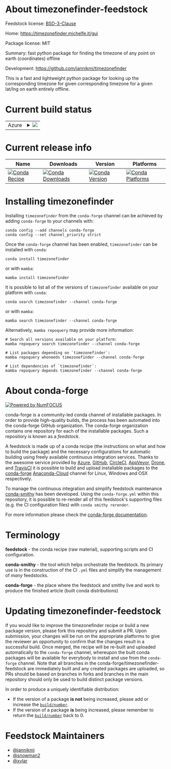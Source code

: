 About timezonefinder-feedstock
==============================

Feedstock license: [BSD-3-Clause](https://github.com/conda-forge/timezonefinder-feedstock/blob/main/LICENSE.txt)

Home: https://timezonefinder.michelfe.it/gui

Package license: MIT

Summary: fast python package for finding the timezone of any point on earth (coordinates) offline

Development: https://github.com/jannikmi/timezonefinder

This is a fast and lightweight python package for looking up the corresponding timezone for given
corresponding timezone for a given lat/lng on earth entirely offline.


Current build status
====================


<table>
    
  <tr>
    <td>Azure</td>
    <td>
      <details>
        <summary>
          <a href="https://dev.azure.com/conda-forge/feedstock-builds/_build/latest?definitionId=6034&branchName=main">
            <img src="https://dev.azure.com/conda-forge/feedstock-builds/_apis/build/status/timezonefinder-feedstock?branchName=main">
          </a>
        </summary>
        <table>
          <thead><tr><th>Variant</th><th>Status</th></tr></thead>
          <tbody><tr>
              <td>linux_64_python3.10.____cpython</td>
              <td>
                <a href="https://dev.azure.com/conda-forge/feedstock-builds/_build/latest?definitionId=6034&branchName=main">
                  <img src="https://dev.azure.com/conda-forge/feedstock-builds/_apis/build/status/timezonefinder-feedstock?branchName=main&jobName=linux&configuration=linux%20linux_64_python3.10.____cpython" alt="variant">
                </a>
              </td>
            </tr><tr>
              <td>linux_64_python3.11.____cpython</td>
              <td>
                <a href="https://dev.azure.com/conda-forge/feedstock-builds/_build/latest?definitionId=6034&branchName=main">
                  <img src="https://dev.azure.com/conda-forge/feedstock-builds/_apis/build/status/timezonefinder-feedstock?branchName=main&jobName=linux&configuration=linux%20linux_64_python3.11.____cpython" alt="variant">
                </a>
              </td>
            </tr><tr>
              <td>linux_64_python3.12.____cpython</td>
              <td>
                <a href="https://dev.azure.com/conda-forge/feedstock-builds/_build/latest?definitionId=6034&branchName=main">
                  <img src="https://dev.azure.com/conda-forge/feedstock-builds/_apis/build/status/timezonefinder-feedstock?branchName=main&jobName=linux&configuration=linux%20linux_64_python3.12.____cpython" alt="variant">
                </a>
              </td>
            </tr><tr>
              <td>linux_64_python3.8.____cpython</td>
              <td>
                <a href="https://dev.azure.com/conda-forge/feedstock-builds/_build/latest?definitionId=6034&branchName=main">
                  <img src="https://dev.azure.com/conda-forge/feedstock-builds/_apis/build/status/timezonefinder-feedstock?branchName=main&jobName=linux&configuration=linux%20linux_64_python3.8.____cpython" alt="variant">
                </a>
              </td>
            </tr><tr>
              <td>linux_64_python3.9.____cpython</td>
              <td>
                <a href="https://dev.azure.com/conda-forge/feedstock-builds/_build/latest?definitionId=6034&branchName=main">
                  <img src="https://dev.azure.com/conda-forge/feedstock-builds/_apis/build/status/timezonefinder-feedstock?branchName=main&jobName=linux&configuration=linux%20linux_64_python3.9.____cpython" alt="variant">
                </a>
              </td>
            </tr><tr>
              <td>osx_64_python3.10.____cpython</td>
              <td>
                <a href="https://dev.azure.com/conda-forge/feedstock-builds/_build/latest?definitionId=6034&branchName=main">
                  <img src="https://dev.azure.com/conda-forge/feedstock-builds/_apis/build/status/timezonefinder-feedstock?branchName=main&jobName=osx&configuration=osx%20osx_64_python3.10.____cpython" alt="variant">
                </a>
              </td>
            </tr><tr>
              <td>osx_64_python3.11.____cpython</td>
              <td>
                <a href="https://dev.azure.com/conda-forge/feedstock-builds/_build/latest?definitionId=6034&branchName=main">
                  <img src="https://dev.azure.com/conda-forge/feedstock-builds/_apis/build/status/timezonefinder-feedstock?branchName=main&jobName=osx&configuration=osx%20osx_64_python3.11.____cpython" alt="variant">
                </a>
              </td>
            </tr><tr>
              <td>osx_64_python3.12.____cpython</td>
              <td>
                <a href="https://dev.azure.com/conda-forge/feedstock-builds/_build/latest?definitionId=6034&branchName=main">
                  <img src="https://dev.azure.com/conda-forge/feedstock-builds/_apis/build/status/timezonefinder-feedstock?branchName=main&jobName=osx&configuration=osx%20osx_64_python3.12.____cpython" alt="variant">
                </a>
              </td>
            </tr><tr>
              <td>osx_64_python3.8.____cpython</td>
              <td>
                <a href="https://dev.azure.com/conda-forge/feedstock-builds/_build/latest?definitionId=6034&branchName=main">
                  <img src="https://dev.azure.com/conda-forge/feedstock-builds/_apis/build/status/timezonefinder-feedstock?branchName=main&jobName=osx&configuration=osx%20osx_64_python3.8.____cpython" alt="variant">
                </a>
              </td>
            </tr><tr>
              <td>osx_64_python3.9.____cpython</td>
              <td>
                <a href="https://dev.azure.com/conda-forge/feedstock-builds/_build/latest?definitionId=6034&branchName=main">
                  <img src="https://dev.azure.com/conda-forge/feedstock-builds/_apis/build/status/timezonefinder-feedstock?branchName=main&jobName=osx&configuration=osx%20osx_64_python3.9.____cpython" alt="variant">
                </a>
              </td>
            </tr><tr>
              <td>osx_arm64_python3.10.____cpython</td>
              <td>
                <a href="https://dev.azure.com/conda-forge/feedstock-builds/_build/latest?definitionId=6034&branchName=main">
                  <img src="https://dev.azure.com/conda-forge/feedstock-builds/_apis/build/status/timezonefinder-feedstock?branchName=main&jobName=osx&configuration=osx%20osx_arm64_python3.10.____cpython" alt="variant">
                </a>
              </td>
            </tr><tr>
              <td>osx_arm64_python3.11.____cpython</td>
              <td>
                <a href="https://dev.azure.com/conda-forge/feedstock-builds/_build/latest?definitionId=6034&branchName=main">
                  <img src="https://dev.azure.com/conda-forge/feedstock-builds/_apis/build/status/timezonefinder-feedstock?branchName=main&jobName=osx&configuration=osx%20osx_arm64_python3.11.____cpython" alt="variant">
                </a>
              </td>
            </tr><tr>
              <td>osx_arm64_python3.12.____cpython</td>
              <td>
                <a href="https://dev.azure.com/conda-forge/feedstock-builds/_build/latest?definitionId=6034&branchName=main">
                  <img src="https://dev.azure.com/conda-forge/feedstock-builds/_apis/build/status/timezonefinder-feedstock?branchName=main&jobName=osx&configuration=osx%20osx_arm64_python3.12.____cpython" alt="variant">
                </a>
              </td>
            </tr><tr>
              <td>osx_arm64_python3.8.____cpython</td>
              <td>
                <a href="https://dev.azure.com/conda-forge/feedstock-builds/_build/latest?definitionId=6034&branchName=main">
                  <img src="https://dev.azure.com/conda-forge/feedstock-builds/_apis/build/status/timezonefinder-feedstock?branchName=main&jobName=osx&configuration=osx%20osx_arm64_python3.8.____cpython" alt="variant">
                </a>
              </td>
            </tr><tr>
              <td>osx_arm64_python3.9.____cpython</td>
              <td>
                <a href="https://dev.azure.com/conda-forge/feedstock-builds/_build/latest?definitionId=6034&branchName=main">
                  <img src="https://dev.azure.com/conda-forge/feedstock-builds/_apis/build/status/timezonefinder-feedstock?branchName=main&jobName=osx&configuration=osx%20osx_arm64_python3.9.____cpython" alt="variant">
                </a>
              </td>
            </tr><tr>
              <td>win_64_python3.10.____cpython</td>
              <td>
                <a href="https://dev.azure.com/conda-forge/feedstock-builds/_build/latest?definitionId=6034&branchName=main">
                  <img src="https://dev.azure.com/conda-forge/feedstock-builds/_apis/build/status/timezonefinder-feedstock?branchName=main&jobName=win&configuration=win%20win_64_python3.10.____cpython" alt="variant">
                </a>
              </td>
            </tr><tr>
              <td>win_64_python3.11.____cpython</td>
              <td>
                <a href="https://dev.azure.com/conda-forge/feedstock-builds/_build/latest?definitionId=6034&branchName=main">
                  <img src="https://dev.azure.com/conda-forge/feedstock-builds/_apis/build/status/timezonefinder-feedstock?branchName=main&jobName=win&configuration=win%20win_64_python3.11.____cpython" alt="variant">
                </a>
              </td>
            </tr><tr>
              <td>win_64_python3.12.____cpython</td>
              <td>
                <a href="https://dev.azure.com/conda-forge/feedstock-builds/_build/latest?definitionId=6034&branchName=main">
                  <img src="https://dev.azure.com/conda-forge/feedstock-builds/_apis/build/status/timezonefinder-feedstock?branchName=main&jobName=win&configuration=win%20win_64_python3.12.____cpython" alt="variant">
                </a>
              </td>
            </tr><tr>
              <td>win_64_python3.8.____cpython</td>
              <td>
                <a href="https://dev.azure.com/conda-forge/feedstock-builds/_build/latest?definitionId=6034&branchName=main">
                  <img src="https://dev.azure.com/conda-forge/feedstock-builds/_apis/build/status/timezonefinder-feedstock?branchName=main&jobName=win&configuration=win%20win_64_python3.8.____cpython" alt="variant">
                </a>
              </td>
            </tr><tr>
              <td>win_64_python3.9.____cpython</td>
              <td>
                <a href="https://dev.azure.com/conda-forge/feedstock-builds/_build/latest?definitionId=6034&branchName=main">
                  <img src="https://dev.azure.com/conda-forge/feedstock-builds/_apis/build/status/timezonefinder-feedstock?branchName=main&jobName=win&configuration=win%20win_64_python3.9.____cpython" alt="variant">
                </a>
              </td>
            </tr>
          </tbody>
        </table>
      </details>
    </td>
  </tr>
</table>

Current release info
====================

| Name | Downloads | Version | Platforms |
| --- | --- | --- | --- |
| [![Conda Recipe](https://img.shields.io/badge/recipe-timezonefinder-green.svg)](https://anaconda.org/conda-forge/timezonefinder) | [![Conda Downloads](https://img.shields.io/conda/dn/conda-forge/timezonefinder.svg)](https://anaconda.org/conda-forge/timezonefinder) | [![Conda Version](https://img.shields.io/conda/vn/conda-forge/timezonefinder.svg)](https://anaconda.org/conda-forge/timezonefinder) | [![Conda Platforms](https://img.shields.io/conda/pn/conda-forge/timezonefinder.svg)](https://anaconda.org/conda-forge/timezonefinder) |

Installing timezonefinder
=========================

Installing `timezonefinder` from the `conda-forge` channel can be achieved by adding `conda-forge` to your channels with:

```
conda config --add channels conda-forge
conda config --set channel_priority strict
```

Once the `conda-forge` channel has been enabled, `timezonefinder` can be installed with `conda`:

```
conda install timezonefinder
```

or with `mamba`:

```
mamba install timezonefinder
```

It is possible to list all of the versions of `timezonefinder` available on your platform with `conda`:

```
conda search timezonefinder --channel conda-forge
```

or with `mamba`:

```
mamba search timezonefinder --channel conda-forge
```

Alternatively, `mamba repoquery` may provide more information:

```
# Search all versions available on your platform:
mamba repoquery search timezonefinder --channel conda-forge

# List packages depending on `timezonefinder`:
mamba repoquery whoneeds timezonefinder --channel conda-forge

# List dependencies of `timezonefinder`:
mamba repoquery depends timezonefinder --channel conda-forge
```


About conda-forge
=================

[![Powered by
NumFOCUS](https://img.shields.io/badge/powered%20by-NumFOCUS-orange.svg?style=flat&colorA=E1523D&colorB=007D8A)](https://numfocus.org)

conda-forge is a community-led conda channel of installable packages.
In order to provide high-quality builds, the process has been automated into the
conda-forge GitHub organization. The conda-forge organization contains one repository
for each of the installable packages. Such a repository is known as a *feedstock*.

A feedstock is made up of a conda recipe (the instructions on what and how to build
the package) and the necessary configurations for automatic building using freely
available continuous integration services. Thanks to the awesome service provided by
[Azure](https://azure.microsoft.com/en-us/services/devops/), [GitHub](https://github.com/),
[CircleCI](https://circleci.com/), [AppVeyor](https://www.appveyor.com/),
[Drone](https://cloud.drone.io/welcome), and [TravisCI](https://travis-ci.com/)
it is possible to build and upload installable packages to the
[conda-forge](https://anaconda.org/conda-forge) [Anaconda-Cloud](https://anaconda.org/)
channel for Linux, Windows and OSX respectively.

To manage the continuous integration and simplify feedstock maintenance
[conda-smithy](https://github.com/conda-forge/conda-smithy) has been developed.
Using the ``conda-forge.yml`` within this repository, it is possible to re-render all of
this feedstock's supporting files (e.g. the CI configuration files) with ``conda smithy rerender``.

For more information please check the [conda-forge documentation](https://conda-forge.org/docs/).

Terminology
===========

**feedstock** - the conda recipe (raw material), supporting scripts and CI configuration.

**conda-smithy** - the tool which helps orchestrate the feedstock.
                   Its primary use is in the construction of the CI ``.yml`` files
                   and simplify the management of *many* feedstocks.

**conda-forge** - the place where the feedstock and smithy live and work to
                  produce the finished article (built conda distributions)


Updating timezonefinder-feedstock
=================================

If you would like to improve the timezonefinder recipe or build a new
package version, please fork this repository and submit a PR. Upon submission,
your changes will be run on the appropriate platforms to give the reviewer an
opportunity to confirm that the changes result in a successful build. Once
merged, the recipe will be re-built and uploaded automatically to the
`conda-forge` channel, whereupon the built conda packages will be available for
everybody to install and use from the `conda-forge` channel.
Note that all branches in the conda-forge/timezonefinder-feedstock are
immediately built and any created packages are uploaded, so PRs should be based
on branches in forks and branches in the main repository should only be used to
build distinct package versions.

In order to produce a uniquely identifiable distribution:
 * If the version of a package **is not** being increased, please add or increase
   the [``build/number``](https://docs.conda.io/projects/conda-build/en/latest/resources/define-metadata.html#build-number-and-string).
 * If the version of a package **is** being increased, please remember to return
   the [``build/number``](https://docs.conda.io/projects/conda-build/en/latest/resources/define-metadata.html#build-number-and-string)
   back to 0.

Feedstock Maintainers
=====================

* [@jannikmi](https://github.com/jannikmi/)
* [@snowman2](https://github.com/snowman2/)
* [@xylar](https://github.com/xylar/)

